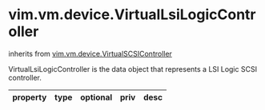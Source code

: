 vim.vm.device.VirtualLsiLogicController
=======================================
inherits from [vim.vm.device.VirtualSCSIController](docs/vim.vm.device.VirtualSCSIController.md)


VirtualLsiLogicController is the data object that represents  a LSI Logic SCSI controller.

| property | type | optional | priv | desc |
|:---------|:-----|:---------|:-----|:-----|


